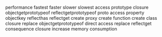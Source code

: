performance fastest faster slower slowest access prototype closure objectgetprototypeof reflectgetprototypeof proto access property objectkey reflecthas reflectget create proxy create function create class closure replace objectgetprototypeof direct access replace reflectget consequence closure increase memory consumption